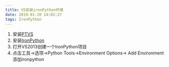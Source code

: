 ```yaml
---
title: VS安装ironPython环境
date: 2019-01-20 14:02:27
tags: IronPython
---
```



1. 安装[PTVS](https://github.com/Microsoft/PTVS)
2. 安装[IronPython](http://ironpython.net/)
3. 打开VS2013创建一个IronPython项目
4. 点击工具->选项->Python Tools->Environment Options-> Add Environment添加ironpython